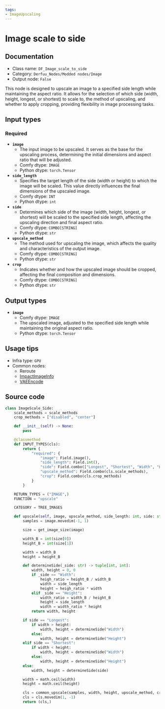 ```yaml
---
tags:
- ImageUpscaling
---
```


# Image scale to side
## Documentation
- Class name: `DF_Image_scale_to_side`
- Category: `Derfuu_Nodes/Modded nodes/Image`
- Output node: `False`

This node is designed to upscale an image to a specified side length while maintaining the aspect ratio. It allows for the selection of which side (width, height, longest, or shortest) to scale to, the method of upscaling, and whether to apply cropping, providing flexibility in image processing tasks.
## Input types
### Required
- **`image`**
    - The input image to be upscaled. It serves as the base for the upscaling process, determining the initial dimensions and aspect ratio that will be adjusted.
    - Comfy dtype: `IMAGE`
    - Python dtype: `torch.Tensor`
- **`side_length`**
    - Specifies the target length of the side (width or height) to which the image will be scaled. This value directly influences the final dimensions of the upscaled image.
    - Comfy dtype: `INT`
    - Python dtype: `int`
- **`side`**
    - Determines which side of the image (width, height, longest, or shortest) will be scaled to the specified side length, affecting the upscaling direction and final aspect ratio.
    - Comfy dtype: `COMBO[STRING]`
    - Python dtype: `str`
- **`upscale_method`**
    - The method used for upscaling the image, which affects the quality and characteristics of the output image.
    - Comfy dtype: `COMBO[STRING]`
    - Python dtype: `str`
- **`crop`**
    - Indicates whether and how the upscaled image should be cropped, affecting the final composition and dimensions.
    - Comfy dtype: `COMBO[STRING]`
    - Python dtype: `str`
## Output types
- **`image`**
    - Comfy dtype: `IMAGE`
    - The upscaled image, adjusted to the specified side length while maintaining the original aspect ratio.
    - Python dtype: `torch.Tensor`
## Usage tips
- Infra type: `GPU`
- Common nodes:
    - Reroute
    - [ImpactImageInfo](../../ComfyUI-Impact-Pack/Nodes/ImpactImageInfo.md)
    - [VAEEncode](../../Comfy/Nodes/VAEEncode.md)



## Source code
```python
class ImageScale_Side:
    scale_methods = scale_methods
    crop_methods = ["disabled", "center"]

    def __init__(self) -> None:
        pass

    @classmethod
    def INPUT_TYPES(cls):
        return {
            "required": {
                "image": Field.image(),
                "side_length": Field.int(),
                "side": Field.combo(["Longest", "Shortest", "Width", "Height"]),
                "upscale_method": Field.combo(cls.scale_methods),
                "crop": Field.combo(cls.crop_methods)
            }
        }

    RETURN_TYPES = ("IMAGE",)
    FUNCTION = "upscale"

    CATEGORY = TREE_IMAGES

    def upscale(self, image, upscale_method, side_length: int, side: str, crop):
        samples = image.movedim(-1, 1)

        size = get_image_size(image)

        width_B = int(size[0])
        height_B = int(size[1])

        width = width_B
        height = height_B

        def determineSide(_side: str) -> tuple[int, int]:
            width, height = 0, 0
            if _side == "Width":
                heigh_ratio = height_B / width_B
                width = side_length
                height = heigh_ratio * width
            elif _side == "Height":
                width_ratio = width_B / height_B
                height = side_length
                width = width_ratio * height
            return width, height

        if side == "Longest":
            if width > height:
                width, height = determineSide("Width")
            else:
                width, height = determineSide("Height")
        elif side == "Shortest":
            if width < height:
                width, height = determineSide("Width")
            else:
                width, height = determineSide("Height")
        else:
            width, height = determineSide(side)

        width = math.ceil(width)
        height = math.ceil(height)

        cls = common_upscale(samples, width, height, upscale_method, crop)
        cls = cls.movedim(1, -1)
        return (cls,)

```
